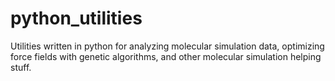 # python_utilities
Utilities written in python for analyzing molecular simulation data, optimizing force fields with genetic algorithms, and other molecular simulation helping stuff.
